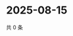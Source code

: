 # 2025-08-15

共 0 条

<!-- BEGIN ZHIHUVIDEO -->
<!-- 最后更新时间 Fri Aug 15 2025 07:11:28 GMT+0800 (China Standard Time) -->

<!-- END ZHIHUVIDEO -->
